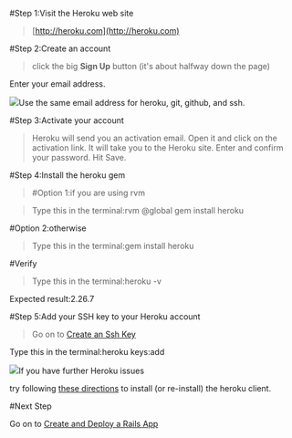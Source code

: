 []()#Step 1:Visit the Heroku web site


>[http://heroku.com](http://heroku.com)

[]()#Step 2:Create an account


>click the big 
**Sign Up**
 button (it's about halfway down the page)

Enter your email address.

![](/img/warning.png)Use the same email address for heroku, git, github, and ssh.

[]()#Step 3:Activate your account


>Heroku will send you an activation email. Open it and click on the activation link. It will take you to the Heroku site. Enter and confirm your password. Hit Save.

[]()#Step 4:Install the heroku gem


>[]()#Option 1:if you are using rvm


>Type this in the terminal:rvm @global gem install heroku


[]()#Option 2:otherwise


>Type this in the terminal:gem install heroku


#Verify


>Type this in the terminal:heroku -v

Expected result:2.26.7

[]()#Step 5:Add your SSH key to your Heroku account


>Go on to 
[Create an Ssh Key](create_an_ssh_key?back=create_a_heroku_account%23step5)

Type this in the terminal:heroku keys:add

![](/img/info.png)If you have further Heroku issues

try following 
[these directions](http://support.heroku.com/forums/43117/entries/32505) to install (or re-install) the 
heroku client.

#Next Step


Go on to 
[Create and Deploy a Rails App](create_and_deploy_a_rails_app?back=create_a_heroku_account%23step5)
